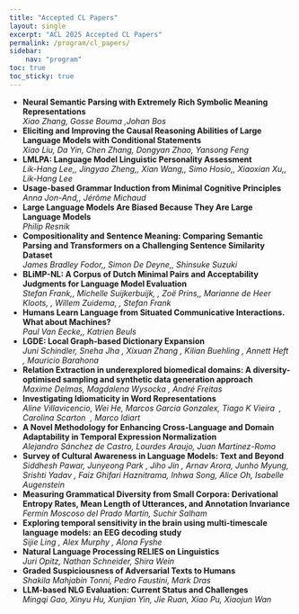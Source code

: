 ```yaml
---
title: "Accepted CL Papers"
layout: single
excerpt: "ACL 2025 Accepted CL Papers"
permalink: /program/cl_papers/
sidebar:
    nav: "program"
toc: true
toc_sticky: true
---
```


* **Neural Semantic Parsing with Extremely Rich Symbolic Meaning Representations**<br>*Xiao Zhang, Gosse Bouma ,Johan Bos*
* **Eliciting and Improving the Causal Reasoning Abilities of Large Language Models with Conditional Statements**<br>*Xiao Liu, Da Yin, Chen  Zhang, Dongyan Zhao, Yansong Feng*
* **LMLPA: Language Model Linguistic Personality Assessment**<br>*Lik-Hang Lee,, Jingyao Zheng,, Xian Wang,, Simo Hosio,, Xiaoxian Xu,, Lik-Hang Lee*
* **Usage-based Grammar Induction from Minimal Cognitive Principles**<br>*Anna Jon-And,, Jérôme  Michaud*
* **Large Language Models Are Biased Because They Are Large Language Models**<br>*Philip Resnik*
* **Compositionality and Sentence Meaning: Comparing Semantic Parsing and Transformers on a Challenging Sentence Similarity Dataset**<br>*James Bradley Fodor,, Simon  De Deyne,, Shinsuke  Suzuki*
* **BLiMP-NL: A Corpus of Dutch Minimal Pairs and Acceptability Judgments for Language Model Evaluation**<br>*Stefan Frank,, Michelle  Suijkerbuijk, , Zoë Prins,, Marianne  de Heer Kloots, , Willem Zuidema, , Stefan Frank*
* **Humans Learn Language from Situated Communicative Interactions. What about Machines?**<br>*Paul Van Eecke,, Katrien Beuls*
* **LGDE: Local Graph-based Dictionary Expansion**<br>*Juni Schindler, Sneha Jha , Xixuan Zhang , Kilian Buehling , Annett Heft , Mauricio Barahona*
* **Relation Extraction in underexplored biomedical domains: A diversity-optimised sampling and synthetic data generation approach**<br>*Maxime Delmas, Magdalena Wysocka , André Freitas*
* **Investigating Idiomaticity in Word Representations**<br>*Aline Villavicencio, Wei He, Marcos Garcia Gonzalex, Tiago K Vieira  , Carolina Scarton  , Marco Idiart*
* **A Novel Methodology for Enhancing Cross-Language and Domain Adaptability in Temporal Expression Normalization**<br>*Alejandro Sánchez de Castro, Lourdes Araujo, Juan Martinez-Romo*
* **Survey of Cultural Awareness in Language Models: Text and Beyond**<br>*Siddhesh  Pawar, Junyeong Park , Jiho Jin , Arnav Arora, Junho Myung, Srishti Yadav , Faiz Ghifari Haznitrama, Inhwa Song, Alice Oh, Isabelle Augenstein*
* **Measuring Grammatical Diversity from Small Corpora: Derivational Entropy Rates, Mean Length of Utterances, and Annotation Invariance**<br>*Fermín Moscoso del Prado Martín, Suchir Salham*
* **Exploring temporal sensitivity in the brain using multi-timescale language models: an EEG decoding study**<br>*Sijie Ling , Alex Murphy , Alona Fyshe*
* **Natural Language Processing RELIES on Linguistics**<br>*Juri Opitz, Nathan Schneider, Shira Wein*
* **Graded Suspiciousness of Adversarial Texts to Humans**<br>*Shakila Mahjabin Tonni, Pedro Faustini, Mark Dras*
* **LLM-based NLG Evaluation: Current Status and Challenges**<br>*Mingqi Gao, Xinyu Hu, Xunjian Yin, Jie Ruan, Xiao Pu, Xiaojun Wan*
